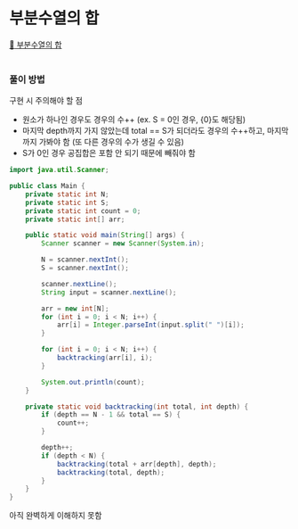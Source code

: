 # 부분수열의 합
[:link: 부분수열의 합](https://www.acmicpc.net/problem/1182)   
<br>

### 풀이 방법
구현 시 주의해야 할 점
+ 원소가 하나인 경우도 경우의 수++ (ex. S = 0인 경우, {0}도 해당됨)
+ 마지막 depth까지 가지 않았는데 total == S가 되더라도 경우의 수++하고, 마지막까지 가봐야 함 (또 다른 경우의 수가 생길 수 있음)  
+ S가 0인 경우 공집합은 포함 안 되기 때문에 빼줘야 함
```java
import java.util.Scanner;

public class Main {
    private static int N;
    private static int S;
    private static int count = 0;
    private static int[] arr;

    public static void main(String[] args) {
        Scanner scanner = new Scanner(System.in);

        N = scanner.nextInt();
        S = scanner.nextInt();

        scanner.nextLine();
        String input = scanner.nextLine();

        arr = new int[N];
        for (int i = 0; i < N; i++) {
            arr[i] = Integer.parseInt(input.split(" ")[i]);
        }

        for (int i = 0; i < N; i++) {
            backtracking(arr[i], i);
        }

        System.out.println(count);
    }

    private static void backtracking(int total, int depth) {
        if (depth == N - 1 && total == S) {
            count++;
        }

        depth++;
        if (depth < N) {
            backtracking(total + arr[depth], depth);
            backtracking(total, depth);
        }
    }
}
```
아직 완벽하게 이해하지 못함
